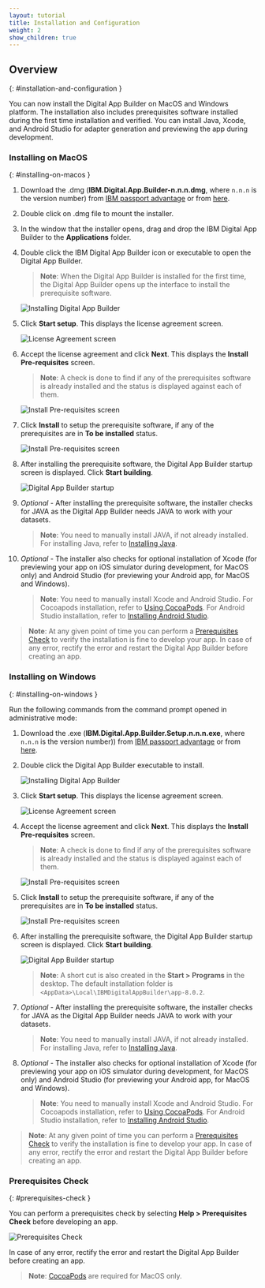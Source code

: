 ```yaml
---
layout: tutorial
title: Installation and Configuration
weight: 2
show_children: true
---
```

<!-- NLS_CHARSET=UTF-8 -->
## Overview
{: #installation-and-configuration }

You can now install the Digital App Builder on MacOS and Windows platform. The installation also includes prerequisites software installed during the first time installation and verified. You can install Java, Xcode, and Android Studio for adapter generation and previewing the app during development.

### Installing on MacOS
{: #installing-on-macos }

1. Download the .dmg (**IBM.Digital.App.Builder-n.n.n.dmg**, where `n.n.n` is the version number) from [IBM passport advantage](https://www.ibm.com/software/passportadvantage/) or from [here](https://github.com/MobileFirst-Platform-Developer-Center/Digital-App-Builder/releases).
2. Double click on .dmg file to mount the installer.
3. In the window that the installer opens, drag and drop the IBM Digital App Builder to the **Applications** folder.
4. Double click the IBM Digital App Builder icon or executable to open the Digital App Builder.
    >**Note**: When the Digital App Builder is installed for the first time, the Digital App Builder opens up the interface to install the prerequisite software.
    
    ![Installing Digital App Builder](dab-install-startup.png)

5. Click **Start setup**. This displays the license agreement screen.

    ![License Agreement screen](dab-install-license.png)

6. Accept the license agreement and click **Next**. This displays the **Install Pre-requisites** screen.
    >**Note**: A check is done to find if any of the prerequisites software is already installed and the status is displayed against each of them.

    ![Install Pre-requisites screen](dab-install-prereq.png)

7. Click **Install** to setup the prerequisite software, if any of the prerequisites are in **To be installed** status.

    ![Install Pre-requisites screen](dab-install-prereq-tobeinstalled.png)

8. After installing the prerequisite software, the Digital App Builder startup screen is displayed. Click **Start building**.

    ![Digital App Builder startup](dab-install-startup-screen.png)

9. *Optional* - After installing the prerequisite software, the installer checks for JAVA as the Digital App Builder needs JAVA to work with your datasets. 
    >**Note**: You need to manually install JAVA, if not already installed. For installing Java, refer to [Installing Java](https://www.java.com/en/download/help/download_options.xml).
10. *Optional* - The installer also checks for optional installation of Xcode (for previewing your app on iOS simulator during development, for MacOS only) and Android Studio (for previewing your Android app, for MacOS and Windows).
    >**Note**: You need to manually install Xcode and Android Studio. For Cocoapods installation, refer to [Using CocoaPods](https://guides.cocoapods.org/using/using-cocoapods). For Android Studio installation, refer to [Installing Android Studio](https://developer.android.com/studio/). 

>**Note**: At any given point of time you can perform a [Prerequisites Check](#prerequisites-check) to verify the installation is fine to develop your app. In case of any error, rectify the error and restart the Digital App Builder before creating an app.

### Installing on Windows
{: #installing-on-windows }

Run the following commands from the command prompt opened in administrative mode:

1. Download the .exe (**IBM.Digital.App.Builder.Setup.n.n.n.exe**, where `n.n.n` is the version number)) from [IBM passport advantage](https://www.ibm.com/software/passportadvantage/) or from [here](https://github.com/MobileFirst-Platform-Developer-Center/Digital-App-Builder/releases).
2. Double click the Digital App Builder executable to install.

    ![Installing Digital App Builder](dab-install-startup.png)

3. Click **Start setup**. This displays the license agreement screen.

    ![License Agreement screen](dab-install-license.png)

4. Accept the license agreement and click **Next**. This displays the **Install Pre-requisites** screen.
    >**Note**: A check is done to find if any of the prerequisites software is already installed and the status is displayed against each of them.

    ![Install Pre-requisites screen](dab-install-prereq.png)

5. Click **Install** to setup the prerequisite software, if any of the prerequisites are in **To be installed** status.

    ![Install Pre-requisites screen](dab-install-prereq-tobeinstalled.png)

6. After installing the prerequisite software, the Digital App Builder startup screen is displayed. Click **Start building**.

    ![Digital App Builder startup](dab-install-startup-screen.png)

    >**Note**: A short cut is also created in the **Start > Programs** in the desktop. The default installation folder is `<AppData>\Local\IBMDigitalAppBuilder\app-8.0.2`.

7. *Optional* - After installing the prerequisite software, the installer checks for JAVA as the Digital App Builder needs JAVA to work with your datasets. 
    >**Note**: You need to manually install JAVA, if not already installed. For installing Java, refer to [Installing Java](https://www.java.com/en/download/help/download_options.xml).
8. *Optional* - The installer also checks for optional installation of Xcode (for previewing your app on iOS simulator during development, for MacOS only) and Android Studio (for previewing your Android app, for MacOS and Windows).
    >**Note**: You need to manually install Xcode and Android Studio. For Cocoapods installation, refer to [Using CocoaPods](https://guides.cocoapods.org/using/using-cocoapods). For Android Studio installation, refer to [Installing Android Studio](https://developer.android.com/studio/). 

>**Note**: At any given point of time you can perform a [Prerequisites Check](#prerequisites-check) to verify the installation is fine to develop your app. In case of any error, rectify the error and restart the Digital App Builder before creating an app.

### Prerequisites Check
{: #prerequisites-check }

You can perform a prerequisites check by selecting **Help > Prerequisites Check** before developing an app.

![Prerequisites Check](dab-prerequsites-check.png)

In case of any error, rectify the error and restart the Digital App Builder before creating an app.

>**Note**: [CocoaPods](https://guides.cocoapods.org/using/using-cocoapods) are required for MacOS only.

